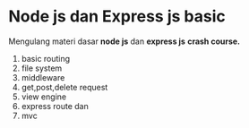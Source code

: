 # Node js dan Express js basic
Mengulang materi dasar <b>node js</b> dan <b>express js</b>
<b>crash course.</b>
1. basic routing
2. file system
3. middleware
4. get,post,delete request
5. view engine
6. express route dan
7. mvc

